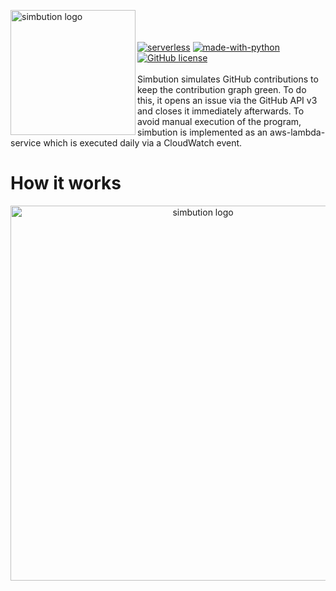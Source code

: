 <img src="https://i.ibb.co/QYHDXJ9/simbution.png" align="left"
     title="simbution logo" width="200">
<br/><br/><br/>
[![serverless](http://public.serverless.com/badges/v3.svg)](http://www.serverless.com)
[![made-with-python](https://img.shields.io/badge/Made%20with-Python-1f425f.svg)](https://www.python.org/)
[![GitHub license](https://img.shields.io/github/license/Naereen/StrapDown.js.svg)](https://github.com/FelixWieland/simbution/blob/master/LICENSE)
<br /><br />
Simbution simulates GitHub contributions to keep the contribution graph green. To do this, it opens an issue via the GitHub API v3 and closes it immediately afterwards. To avoid manual execution of the program, simbution is implemented as an aws-lambda-service which is executed daily via a CloudWatch event.
<br/>

# How it works
<p align="center">
     <img src="https://i.ibb.co/60X0CRy/simbution.png"
          title="simbution logo" width="600">
</p>

